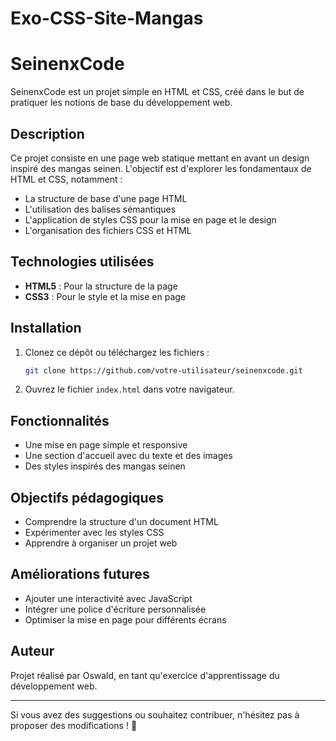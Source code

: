 # Exo-CSS-Site-Mangas

# SeinenxCode

SeinenxCode est un projet simple en HTML et CSS, créé dans le but de pratiquer les notions de base du développement web.

## Description

Ce projet consiste en une page web statique mettant en avant un design inspiré des mangas seinen. L'objectif est d'explorer les fondamentaux de HTML et CSS, notamment :

- La structure de base d'une page HTML
- L'utilisation des balises sémantiques
- L'application de styles CSS pour la mise en page et le design
- L'organisation des fichiers CSS et HTML

## Technologies utilisées

- **HTML5** : Pour la structure de la page
- **CSS3** : Pour le style et la mise en page

## Installation

1. Clonez ce dépôt ou téléchargez les fichiers :
   ```sh
   git clone https://github.com/votre-utilisateur/seinenxcode.git
   ```
2. Ouvrez le fichier `index.html` dans votre navigateur.

## Fonctionnalités

- Une mise en page simple et responsive
- Une section d'accueil avec du texte et des images
- Des styles inspirés des mangas seinen

## Objectifs pédagogiques

- Comprendre la structure d'un document HTML
- Expérimenter avec les styles CSS
- Apprendre à organiser un projet web

## Améliorations futures

- Ajouter une interactivité avec JavaScript
- Intégrer une police d'écriture personnalisée
- Optimiser la mise en page pour différents écrans

## Auteur

Projet réalisé par Oswald, en tant qu'exercice d'apprentissage du développement web.

---

Si vous avez des suggestions ou souhaitez contribuer, n'hésitez pas à proposer des modifications ! 🚀
